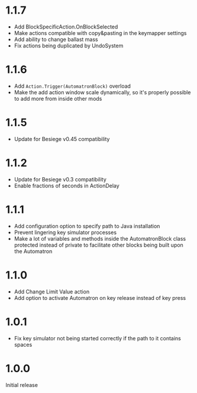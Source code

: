 1.1.7
=====
- Add BlockSpecificAction.OnBlockSelected
- Make actions compatible with copy&pasting in the keymapper settings
- Add ability to change ballast mass
- Fix actions being duplicated by UndoSystem

1.1.6
=====
- Add `Action.Trigger(AutomatronBlock)` overload
- Make the add action window scale dynamically, so it's properly possible to add more from inside other mods

1.1.5
=====
- Update for Besiege v0.45 compatibility

1.1.2
=====
- Update for Besiege v0.3 compatibility
- Enable fractions of seconds in ActionDelay

1.1.1
=====
- Add configuration option to specify path to Java installation
- Prevent lingering key simulator processes
- Make a lot of variables and methods inside the AutomatronBlock class protected instead of private to facilitate other blocks being built upon the Automatron

1.1.0
=====
- Add Change Limit Value action
- Add option to activate Automatron on key release instead of key press

1.0.1
=====
- Fix key simulator not being started correctly if the path to it contains spaces

1.0.0
=====
Initial release
